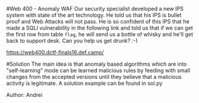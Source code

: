 #Web 400 - Anomaly WAF
Our security specialist developed a new IPS system with state of the art technology. He told us that his IPS is bullet proof and Web Attacks will not pass. He is so confident of this IPS that he made a SQLI vulnerability in the following link and told us that if we can get the first row from table `flag`, he will send us a bottle of whisky and he'll get back to support desk. Can you help us get drunk? :-)

https://web400.dctf-finals16.def.camp/

#Solution
The main idea is that anomaly based algorithms which are into "self-learning" mode can be learned malicious rules by feeding with small changes from the accepted versions until they believe that a malicious activity is legitimate. A solution example can be found in sol.py

Author: Andrei